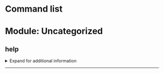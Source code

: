 # Command list

# Module: Uncategorized

## help
<details><summary markdown='span'>Expand for additional information</summary><code>

*Displays command help.*

**Arguments:**

`[string...]` : *Command to provide help for.*

</code></details>

---


